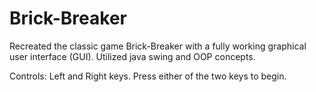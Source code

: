 # Brick-Breaker
Recreated the classic game Brick-Breaker with a fully working graphical user interface (GUI). Utilized java swing and OOP concepts.

Controls: Left and Right keys.
Press either of the two keys to begin.
